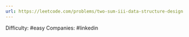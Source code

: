 ```yaml
---
url: https://leetcode.com/problems/two-sum-iii-data-structure-design
---
```


Difficulty: #easy
Companies: #linkedin
